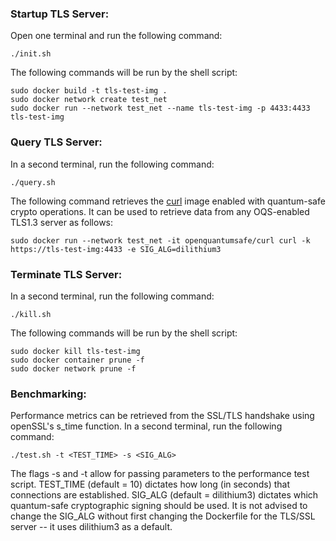### Startup TLS Server:

Open one terminal and run the following command:

    ./init.sh
	
The following commands will be run by the shell script:

    sudo docker build -t tls-test-img .
    sudo docker network create test_net
    sudo docker run --network test_net --name tls-test-img -p 4433:4433 tls-test-img
	
### Query TLS Server:

In a second terminal, run the following command:
	
    ./query.sh

The following command retrieves the [curl](https://hub.docker.com/r/openquantumsafe/curl) image enabled with quantum-safe crypto operations. It can be used to retrieve data from any OQS-enabled TLS1.3 server as follows:

    sudo docker run --network test_net -it openquantumsafe/curl curl -k https://tls-test-img:4433 -e SIG_ALG=dilithium3

### Terminate TLS Server:

In a second terminal, run the following command:
    
    ./kill.sh

The following commands will be run by the shell script:

    sudo docker kill tls-test-img
    sudo docker container prune -f
    sudo docker network prune -f

### Benchmarking:

Performance metrics can be retrieved from the SSL/TLS handshake using openSSL's s_time function. In a second terminal, run the following command:

    ./test.sh -t <TEST_TIME> -s <SIG_ALG>
    
The flags -s and -t allow for passing parameters to the performance test script. TEST_TIME (default = 10) dictates how long (in seconds) that connections are established. SIG_ALG (default = dilithium3) dictates which quantum-safe cryptographic signing should be used. It is not advised to change the SIG_ALG without first changing the Dockerfile for the TLS/SSL server -- it uses dilithium3 as a default.
